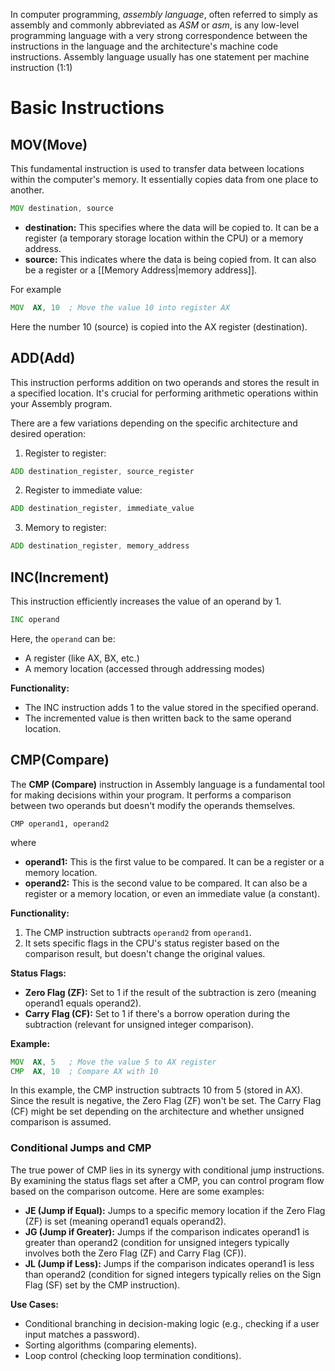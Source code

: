 In computer programming, *assembly language*, often referred to simply as assembly and commonly abbreviated as *ASM* or *asm*, is any low-level programming language with a very strong correspondence between the instructions in the language and the architecture's machine code instructions. Assembly language usually has one statement per machine instruction (1:1)

# Basic Instructions

## MOV(Move)
This fundamental instruction is used to transfer data between locations within the computer's memory. It essentially copies data from one place to another.

``` asm
MOV destination, source
```
- **destination:** This specifies where the data will be copied to. It can be a register (a temporary storage location within the CPU) or a memory address.
- **source:** This indicates where the data is being copied from. It can also be a register or a [[Memory Address|memory address]].

For example
``` asm
MOV  AX, 10  ; Move the value 10 into register AX
```
Here the number $10$ (source) is copied into the AX register (destination).

## ADD(Add)
This instruction performs addition on two operands and stores the result in a specified location. It's crucial for performing arithmetic operations within your Assembly program.

There are a few variations depending on the specific architecture and desired operation:

1. Register to register:
``` asm
ADD destination_register, source_register
```
2. Register to immediate value:
``` asm
ADD destination_register, immediate_value
```
3. Memory to register:
``` asm
ADD destination_register, memory_address
```

## INC(Increment)
This instruction efficiently increases the value of an operand by 1.
``` asm
INC operand
```
Here, the `operand` can be:
- A register (like AX, BX, etc.)
- A memory location (accessed through addressing modes)

**Functionality:**
- The INC instruction adds 1 to the value stored in the specified operand.
- The incremented value is then written back to the same operand location.

## CMP(Compare)
The **CMP (Compare)** instruction in Assembly language is a fundamental tool for making decisions within your program. It performs a comparison between two operands but doesn't modify the operands themselves.

```
CMP operand1, operand2
```

where
- **operand1:** This is the first value to be compared. It can be a register or a memory location.
- **operand2:** This is the second value to be compared. It can also be a register or a memory location, or even an immediate value (a constant).

**Functionality:**
1. The CMP instruction subtracts `operand2` from `operand1`.
2. It sets specific flags in the CPU's status register based on the comparison result, but doesn't change the original values.

**Status Flags:**
- **Zero Flag (ZF):** Set to 1 if the result of the subtraction is zero (meaning operand1 equals operand2).
- **Carry Flag (CF):** Set to 1 if there's a borrow operation during the subtraction (relevant for unsigned integer comparison).

**Example:**
``` asm
MOV  AX, 5   ; Move the value 5 to AX register
CMP  AX, 10  ; Compare AX with 10
```
In this example, the CMP instruction subtracts 10 from 5 (stored in AX). Since the result is negative, the Zero Flag (ZF) won't be set. The Carry Flag (CF) might be set depending on the architecture and whether unsigned comparison is assumed.

### Conditional Jumps and CMP
The true power of CMP lies in its synergy with conditional jump instructions. By examining the status flags set after a CMP, you can control program flow based on the comparison outcome. Here are some examples:
- **JE (Jump if Equal):** Jumps to a specific memory location if the Zero Flag (ZF) is set (meaning operand1 equals operand2).
- **JG (Jump if Greater):** Jumps if the comparison indicates operand1 is greater than operand2 (condition for unsigned integers typically involves both the Zero Flag (ZF) and Carry Flag (CF)).
- **JL (Jump if Less):** Jumps if the comparison indicates operand1 is less than operand2 (condition for signed integers typically relies on the Sign Flag (SF) set by the CMP instruction).

**Use Cases:**
- Conditional branching in decision-making logic (e.g., checking if a user input matches a password).
- Sorting algorithms (comparing elements).
- Loop control (checking loop termination conditions).
